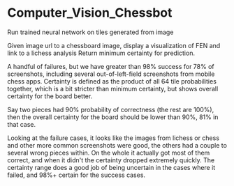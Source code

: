 # Computer_Vision_Chessbot

Run trained neural network on tiles generated from image

Given image url to a chessboard image, display a visualization of FEN and link to a lichess analysis
Return minimum certainty for prediction.

A handful of failures, but we have greater than 98% success for 78% of screenshots, including
several out-of-left-field screenshots from mobile chess apps. Certainty is defined as the product 
of all 64 tile probabilities together, which is a bit stricter than minimum certainty, but shows
overall certainty for the board better.

Say two pieces had 90% probability of correctness (the rest are 100%), then the overall certainty 
for the board should be lower than 90%, 81% in that case.

Looking at the failure cases, it looks like the images from lichess or chess and other more common
screenshots were good, the others had a couple to several wrong pieces within. On the whole it actually 
got most of them correct, and when it didn't the certainty dropped extremely quickly. The certainty 
range does a good job of being uncertain in the cases where it failed, and 98%+ certain for 
the success cases.
